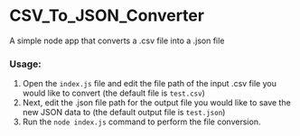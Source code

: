 # CSV_To_JSON_Converter
A simple node app that converts a .csv file into a .json file

### Usage:
1. Open the `index.js` file and edit the file path of the input .csv file you would like to convert
(the default file is `test.csv`)
2. Next, edit the .json file path for the output file you would like to save the new JSON data to
(the default output file is `test.json`)
3. Run the `node index.js` command to perform the file conversion.
